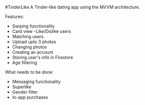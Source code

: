 #TinderLike
A Tinder-like dating app using the MVVM architecture.

Features:
- Swiping functionality
- Card view
-Like/Dislike users
- Matching users
- Upload upto 3 photos
- Changing photos
- Creating an account
- Storing user's info in Firestore
- Age filtering


What needs to be done:
- Messaging functionality
- Superlike
- Gender filter
- In-app purchases
